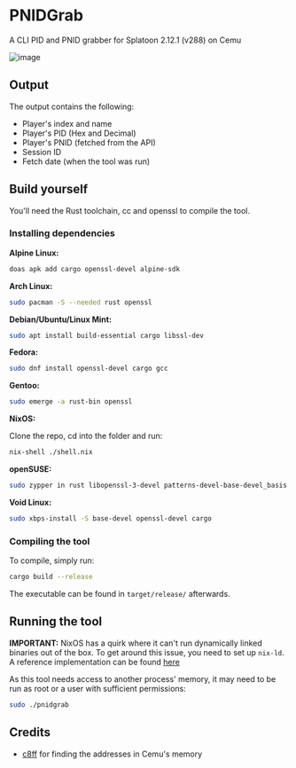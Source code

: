# PNIDGrab
A CLI PID and PNID grabber for Splatoon 2.12.1 (v288) on Cemu

![image](https://github.com/user-attachments/assets/31db40d0-0235-4ac4-9b79-689fdf9660cc)

## Output
The output contains the following:
- Player's index and name
- Player's PID (Hex and Decimal)
- Player's PNID (fetched from the API)
- Session ID
- Fetch date (when the tool was run)

## Build yourself
You'll need the Rust toolchain, cc and openssl to compile the tool.

### Installing dependencies
**Alpine Linux:**

```bash
doas apk add cargo openssl-devel alpine-sdk
```

**Arch Linux:**

```bash
sudo pacman -S --needed rust openssl
```

**Debian/Ubuntu/Linux Mint:**

```bash
sudo apt install build-essential cargo libssl-dev
```

**Fedora:**

```bash
sudo dnf install openssl-devel cargo gcc
```

**Gentoo:**

```bash
sudo emerge -a rust-bin openssl
```

**NixOS:**

Clone the repo, cd into the folder and run:
```bash
nix-shell ./shell.nix
```

**openSUSE:**

```bash
sudo zypper in rust libopenssl-3-devel patterns-devel-base-devel_basis
```

**Void Linux:**

```bash
sudo xbps-install -S base-devel openssl-devel cargo
```

### Compiling the tool
To compile, simply run:

```bash
cargo build --release
```

The executable can be found in `target/release/` afterwards.

## Running the tool
**IMPORTANT:** NixOS has a quirk where it can't run dynamically linked binaries out of the box. To get around this issue, you need to set up `nix-ld`. A reference implementation can be found [here](https://github.com/JerrySM64/dotfiles/blob/be74d805c2c11034fe121d99a50c94c777870c6f/nixos/fhs-appimage.nix)

As this tool needs access to another process' memory, it may need to be run as root or a user with sufficient permissions:

```bash
sudo ./pnidgrab
```
## Credits
* [c8ff](https://github.com/c8ff) for finding the addresses in Cemu's memory
